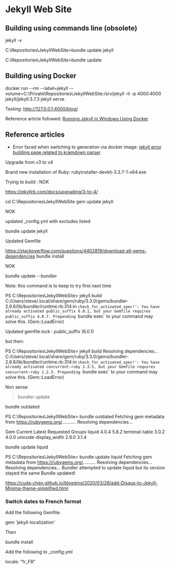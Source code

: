 # Jekyll Web Site

## Building using commands line (obsolete)

 jekyll -v

 C:\Repositories\JekyllWebSite>bundle update jekyll

 C:\Repositories\JekyllWebSite>bundle update

## Building using Docker

docker run --rm --label=jekyll --volume=C:\Private\Repositories\JekyllWebSite:/srv/jekyll  -it -p 4000:4000 jekyll/jekyll:3.7.3 jekyll serve

Testing: http://127.0.0.1:4000/blog/

Reference article followed: [Running Jekyll in Windows Using Docker](https://www.jamessturtevant.com/posts/Running-Jekyll-in-Windows-using-Docker/)

## Reference articles

* Error faced when switching to generation via docker image: [jekyll error building page related to kramdown parser](https://stackoverflow.com/questions/63335953/jekyll-error-building-page-related-to-kramdown-parser)


Upgrade from v3 to v4

Brand new installation of Ruby: rubyinstaller-devkit-3.3.7-1-x64.exe

Trying to build : NOK

https://jekyllrb.com/docs/upgrading/3-to-4/

cd C:\Repositories\JekyllWebSite
gem update jekyll

NOK

updated _config.yml with excludes listed

bundle update jekyll

Updated Gemfile

https://stackoverflow.com/questions/4402819/download-all-gems-dependencies
bundle install

NOK

bundle update --bundler

Note: this command is to keep to try first next time

PS C:\Repositories\JekyllWebSite> jekyll build
C:/Users/steve/.local/share/gem/ruby/3.3.0/gems/bundler-2.6.6/lib/bundler/runtime.rb:314:in `check_for_activated_spec!': You have already activated public_suffix 6.0.1, but your Gemfile requires public_suffix 4.0.7. Prepending `bundle exec` to your command may solve this. (Gem::LoadError)

Updated gemfile.lock : public_suffix (6.0.1)

but then:

PS C:\Repositories\JekyllWebSite> jekyll build
Resolving dependencies...
C:/Users/steve/.local/share/gem/ruby/3.3.0/gems/bundler-2.6.6/lib/bundler/runtime.rb:314:in `check_for_activated_spec!': You have already activated concurrent-ruby 1.3.5, but your Gemfile requires concurrent-ruby 1.2.3. Prepending `bundle exec` to your command may solve this. (Gem::LoadError)

Non sense

> bundler update

bundle outdated

PS C:\Repositories\JekyllWebSite> bundle outdated
Fetching gem metadata from https://rubygems.org/...........
Resolving dependencies...

Gem                    Current  Latest  Requested  Groups
liquid                 4.0.4    5.8.2
terminal-table         3.0.2    4.0.0
unicode-display_width  2.6.0    3.1.4



bundle update liquid

PS C:\Repositories\JekyllWebSite> bundle update liquid
Fetching gem metadata from https://rubygems.org/..........
Resolving dependencies...
Resolving dependencies...
Bundler attempted to update liquid but its version stayed the same
Bundle updated!




https://cuda-chen.github.io/blogging/2020/03/28/add-Disqus-to-Jekyll-Minima-theme-simplified.html




### Switch dates to French format

Add the following Gemfile:

 gem 'jekyll-localization'

Then

 bundle install

Add the following to _config.yml

 locale: "fr_FR"
